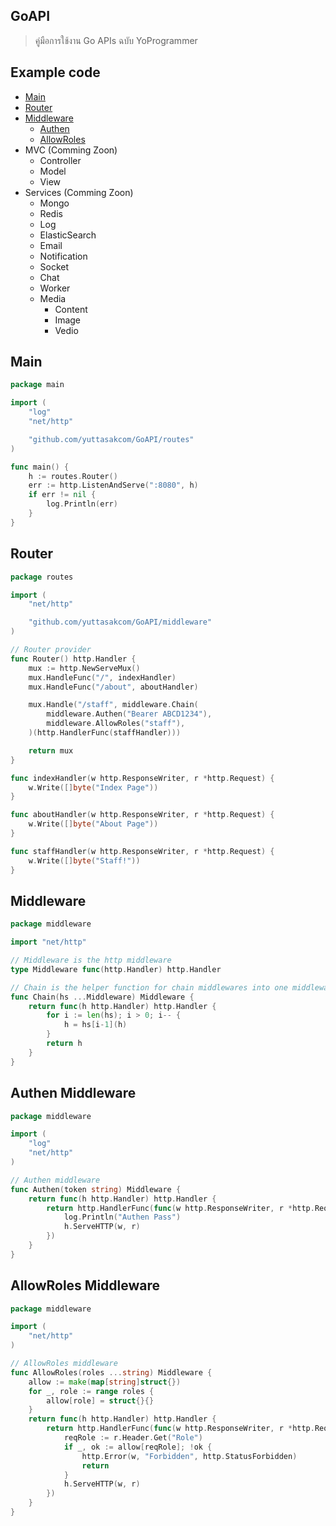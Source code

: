 ## GoAPI
> คู่มือการใช้งาน Go APIs ฉบับ YoProgrammer

## Example code
- [Main](#main)
- [Router](#router)
- [Middleware](#middleware)
  - [Authen](#authen-middleware)
  - [AllowRoles](#allowroles-middleware)
- MVC (Comming Zoon)
  - Controller
  - Model
  - View
- Services (Comming Zoon)
  - Mongo
  - Redis
  - Log
  - ElasticSearch
  - Email
  - Notification
  - Socket
  - Chat
  - Worker
  - Media
    - Content
    - Image
    - Vedio

## Main
```go
package main

import (
	"log"
	"net/http"

	"github.com/yuttasakcom/GoAPI/routes"
)

func main() {
	h := routes.Router()
	err := http.ListenAndServe(":8080", h)
	if err != nil {
		log.Println(err)
	}
}
```

## Router
```go
package routes

import (
	"net/http"

	"github.com/yuttasakcom/GoAPI/middleware"
)

// Router provider
func Router() http.Handler {
	mux := http.NewServeMux()
	mux.HandleFunc("/", indexHandler)
	mux.HandleFunc("/about", aboutHandler)

	mux.Handle("/staff", middleware.Chain(
		middleware.Authen("Bearer ABCD1234"),
		middleware.AllowRoles("staff"),
	)(http.HandlerFunc(staffHandler)))

	return mux
}

func indexHandler(w http.ResponseWriter, r *http.Request) {
	w.Write([]byte("Index Page"))
}

func aboutHandler(w http.ResponseWriter, r *http.Request) {
	w.Write([]byte("About Page"))
}

func staffHandler(w http.ResponseWriter, r *http.Request) {
	w.Write([]byte("Staff!"))
}
```

## Middleware
```go
package middleware

import "net/http"

// Middleware is the http middleware
type Middleware func(http.Handler) http.Handler

// Chain is the helper function for chain middlewares into one middleware
func Chain(hs ...Middleware) Middleware {
	return func(h http.Handler) http.Handler {
		for i := len(hs); i > 0; i-- {
			h = hs[i-1](h)
		}
		return h
	}
}
```

## Authen Middleware
```go
package middleware

import (
	"log"
	"net/http"
)

// Authen middleware
func Authen(token string) Middleware {
	return func(h http.Handler) http.Handler {
		return http.HandlerFunc(func(w http.ResponseWriter, r *http.Request) {
			log.Println("Authen Pass")
			h.ServeHTTP(w, r)
		})
	}
}
```

## AllowRoles Middleware
```go
package middleware

import (
	"net/http"
)

// AllowRoles middleware
func AllowRoles(roles ...string) Middleware {
	allow := make(map[string]struct{})
	for _, role := range roles {
		allow[role] = struct{}{}
	}
	return func(h http.Handler) http.Handler {
		return http.HandlerFunc(func(w http.ResponseWriter, r *http.Request) {
			reqRole := r.Header.Get("Role")
			if _, ok := allow[reqRole]; !ok {
				http.Error(w, "Forbidden", http.StatusForbidden)
				return
			}
			h.ServeHTTP(w, r)
		})
	}
}
```